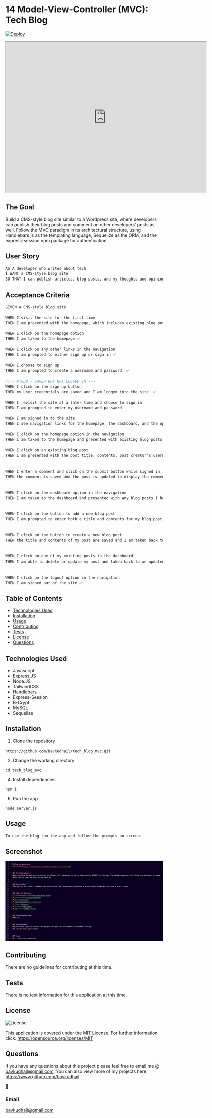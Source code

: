 # 14 Model-View-Controller (MVC): Tech Blog

[![Deploy](https://www.herokucdn.com/deploy/button.svg)](https://techtab-blog.herokuapp.com/)

<iframe src="https://drive.google.com/file/d/1eFQZrEMJDp80NATB3lbaPl2W5VfY514X/preview" width="640" height="480"></iframe>


## The Goal

Build a CMS-style blog site similar to a Wordpress site, where developers can publish their blog posts and comment on other developers’ posts as well. Follow the MVC paradigm in its architectural structure, using Handlebars.js as the templating language, Sequelize as the ORM, and the express-session npm package for authentication.

## User Story

```md
AS A developer who writes about tech
I WANT a CMS-style blog site
SO THAT I can publish articles, blog posts, and my thoughts and opinions
```

## Acceptance Criteria

```md
GIVEN a CMS-style blog site

WHEN I visit the site for the first time
THEN I am presented with the homepage, which includes existing blog posts if any have been posted; navigation links for the homepage and the dashboard; and the option to log in ✅

WHEN I click on the homepage option
THEN I am taken to the homepage ✅

WHEN I click on any other links in the navigation
THEN I am prompted to either sign up or sign in ✅

WHEN I choose to sign up
THEN I am prompted to create a username and password  ✅

<!-- @TODO - SAVED BUT NOT LOGGED IN -->
WHEN I click on the sign-up button
THEN my user credentials are saved and I am logged into the site  ✅

WHEN I revisit the site at a later time and choose to sign in
THEN I am prompted to enter my username and password

WHEN I am signed in to the site
THEN I see navigation links for the homepage, the dashboard, and the option to log out  ✅

WHEN I click on the homepage option in the navigation
THEN I am taken to the homepage and presented with existing blog posts that include the post title and the date created  ✅

WHEN I click on an existing blog post
THEN I am presented with the post title, contents, post creator’s username, and date created for that post and have the option to leave a comment  ✅


WHEN I enter a comment and click on the submit button while signed in
THEN the comment is saved and the post is updated to display the comment, the comment creator’s username, and the date created ✅


WHEN I click on the dashboard option in the navigation
THEN I am taken to the dashboard and presented with any blog posts I have already created and the option to add a new blog post ✅


WHEN I click on the button to add a new blog post
THEN I am prompted to enter both a title and contents for my blog post ✅


WHEN I click on the button to create a new blog post
THEN the title and contents of my post are saved and I am taken back to an updated dashboard with my new blog post ✅


WHEN I click on one of my existing posts in the dashboard
THEN I am able to delete or update my post and taken back to an updated dashboard ✅


WHEN I click on the logout option in the navigation
THEN I am signed out of the site ✅
```

  ## Table of Contents
  * [Technologies Used](#technologies-used)
  * [Installation](#installation)
  * [Usage](#usage)
  * [Contributing](#contributing)
  * [Tests](#tests)
  * [License](#license)
  * [Questions](#questions)



  ## Technologies Used
  * Javascript
  * Express.JS
  * Node.JS
  * TailwindCSS
  * Handlebars
  * Express-Session
  * B-Crypt
  * MySQL
  * Sequelize



  ## Installation 
  
  1. Clone the repository
   ```
   https://github.com/BavKudhail/tech_blog_mvc.git
  ```
  2. Change the working directory
  ```
  cd tech_blog_mvc
  ```
  4. Install dependencies
   ```
  npm i
  ```
  6. Run the app
  ```
  node server.js
  ```

 
  ## Usage 
  ```
  To use the blog run the app and follow the prompts on screen.
  ```
  
  
  
  ## Screenshot
  ![terminal screenshot](https://raw.githubusercontent.com/BavKudhail/Read-Me-Generator/main/assets/images/screenshot.JPG)
  


  ## Contributing
  There are no guidelines for contributing at this time.


  ## Tests
  There is no test information for this application at this time.


  ## License
  ![License](https://img.shields.io/badge/License-MIT-yellow.svg)
  
  This application is covered under the MIT License. For further information click: 
  https://opensource.org/licenses/MIT
  
  
  ## Questions
  If you have any questions about this project please feel free to email me @ bavkudhail@gmail.com. You can also view more of my projects here https://www.github.com/bavkudhail


  📧 
  ### Email
  bavkudhail@gmail.com

